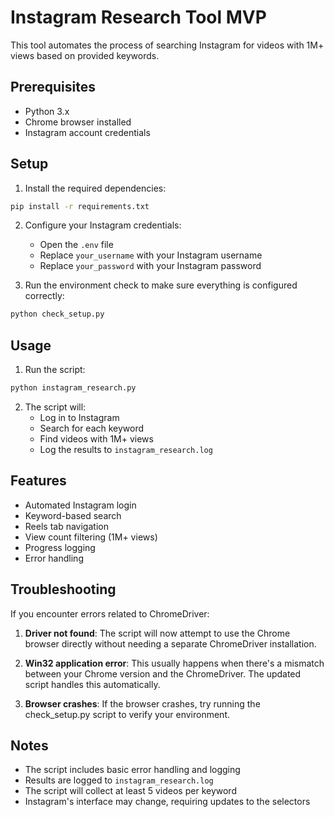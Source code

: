 # Instagram Research Tool MVP

This tool automates the process of searching Instagram for videos with 1M+ views based on provided keywords.

## Prerequisites

- Python 3.x
- Chrome browser installed
- Instagram account credentials

## Setup

1. Install the required dependencies:
```bash
pip install -r requirements.txt
```

2. Configure your Instagram credentials:
   - Open the `.env` file
   - Replace `your_username` with your Instagram username
   - Replace `your_password` with your Instagram password

3. Run the environment check to make sure everything is configured correctly:
```bash
python check_setup.py
```

## Usage

1. Run the script:
```bash
python instagram_research.py
```

2. The script will:
   - Log in to Instagram
   - Search for each keyword
   - Find videos with 1M+ views
   - Log the results to `instagram_research.log`

## Features

- Automated Instagram login
- Keyword-based search
- Reels tab navigation
- View count filtering (1M+ views)
- Progress logging
- Error handling

## Troubleshooting

If you encounter errors related to ChromeDriver:

1. **Driver not found**: The script will now attempt to use the Chrome browser directly without needing a separate ChromeDriver installation.

2. **Win32 application error**: This usually happens when there's a mismatch between your Chrome version and the ChromeDriver. The updated script handles this automatically.

3. **Browser crashes**: If the browser crashes, try running the check_setup.py script to verify your environment.

## Notes

- The script includes basic error handling and logging
- Results are logged to `instagram_research.log`
- The script will collect at least 5 videos per keyword
- Instagram's interface may change, requiring updates to the selectors 